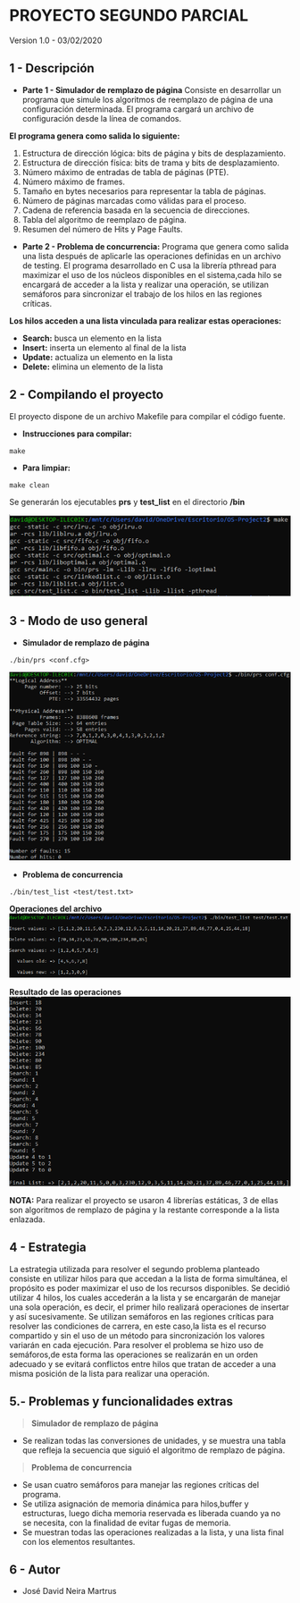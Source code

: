 PROYECTO SEGUNDO PARCIAL
======================
Version 1.0 - 03/02/2020

1 - Descripción
---------------
* **Parte 1 - Simulador de remplazo de página** Consiste en desarrollar un programa que simule los algoritmos de reemplazo de página de una configuración determinada. El programa cargará un archivo de configuración desde la línea de comandos.

**El programa genera como salida lo siguiente:**

1. Estructura de dirección lógica: bits de página y bits de desplazamiento.
2. Estructura de dirección física: bits de trama y bits de desplazamiento.
3. Número máximo de entradas de tabla de páginas (PTE).
4. Número máximo de frames.
5. Tamaño en bytes necesarios para representar la tabla de páginas.
6. Número de páginas marcadas como válidas para el proceso.
7. Cadena de referencia basada en la secuencia de direcciones.
8. Tabla del algoritmo de reemplazo de página.
9. Resumen del número de Hits y Page Faults.

* **Parte 2 - Problema de concurrencia:** Programa que genera como salida una lista después de aplicarle las operaciones definidas en un archivo de testing. El programa desarrollado en C usa la librería pthread para maximizar el uso de los núcleos disponibles en el sistema,cada hilo se encargará de acceder a la lista y realizar una operación, se utilizan semáforos para sincronizar el trabajo de los hilos en las regiones críticas.

**Los hilos acceden a una lista vinculada para realizar estas operaciones:**

* **Search:** busca un elemento en la lista
* **Insert:** inserta un elemento al final de la lista
* **Update:** actualiza un elemento en la lista
* **Delete:** elimina un elemento de la lista



2 - Compilando el proyecto
----------------------------
El proyecto dispone de un archivo Makefile para compilar el código fuente.

* **Instrucciones para compilar:**
```
make
```

* **Para limpiar:**
```
make clean
```
Se generarán los ejecutables **prs** y **test_list** en el directorio **/bin**

![Make](images/imagen0.png)

3 - Modo de uso general
------------------------

* **Simulador de remplazo de página**
```
./bin/prs <conf.cfg>

```
![simulador](images/imagen1.png)
* **Problema de concurrencia**

```
./bin/test_list <test/test.txt>

```
**Operaciones del archivo**
![list](images/imagen2.png)


**Resultado de las operaciones**
![list_final](images/imagen3.png)

**NOTA:** Para realizar el proyecto se usaron 4 librerías estáticas, 3 de ellas son algoritmos de remplazo de página y la restante corresponde a la lista enlazada.

4 - Estrategia
---------------
La estrategia utilizada para resolver el segundo problema planteado consiste en utilizar hilos para que accedan a la lista de forma simultánea, el propósito es poder maximizar el uso de los recursos disponibles.
Se decidió utilizar 4 hilos, los cuales accederán a la lista y se encargarán de manejar una sola operación, es decir, el primer hilo realizará operaciones de insertar y así sucesivamente. Se utilizan semáforos en las regiones críticas para resolver las condiciones de carrera, en este caso,la lista es el recurso compartido y sin el uso de un método para sincronización los valores variarán en cada ejecución. Para resolver el problema se hizo uso de semáforos,de esta forma las operaciones se realizarán en un orden adecuado y se evitará conflictos entre hilos que tratan de acceder a una misma posición de la lista para realizar una operación.

5.- Problemas y funcionalidades extras
---------------
> **Simulador de remplazo de página** 
* Se realizan todas las conversiones de unidades, y se muestra una tabla que refleja la secuencia que siguió el algoritmo de remplazo de página.

> **Problema de concurrencia**
* Se usan cuatro semáforos para manejar las regiones críticas del programa.
* Se utiliza asignación de memoria dinámica para hilos,buffer y estructuras, luego dicha memoria reservada es liberada cuando ya no se necesita, con la finalidad de evitar fugas de memoria.
* Se muestran todas las operaciones realizadas a la lista, y una lista final con los elementos resultantes.

6 - Autor
-----------

* José David Neira Martrus
